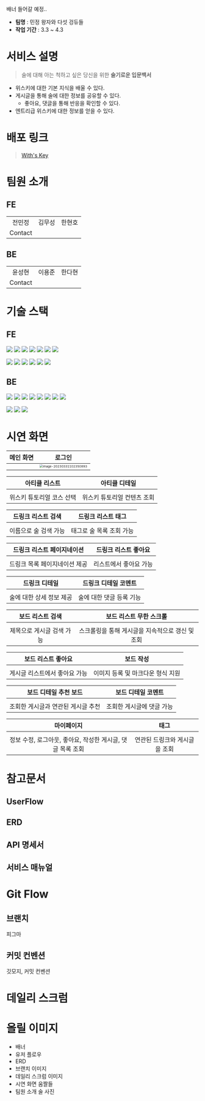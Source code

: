 



배너 들어갈 예정..



* **팀명** : 민정 왕자와 다섯 겅듀들
* **작업 기간** : 3.3 ~ 4.3



# 서비스 설명

> 술에 대해 아는 척하고 싶은 당신을 위한 **술기로운 입문백서**

* 위스키에 대한 기본 지식을 배울 수 있다.
* 게시글을 통해 술에 대한 정보를 공유할 수 있다.
  * 좋아요, 댓글을 통해 반응을 확인할 수 있다.
* 엔트리급 위스키에 대한 정보를 얻을 수 있다.



# 배포 링크

> [With's Key](http://seb42main001.s3-website.ap-northeast-2.amazonaws.com/ )




# 팀원 소개

## FE

|         |        |        |
| :-----: | :----: | :----: |
| 전민정  | 김무성 | 한현호 |
| Contact |        |        |



## BE

|         |        |        |
| :-----: | :----: | :----: |
| 윤성현  | 이용준 | 한다현 |
| Contact |        |        |





# 기술 스택

## FE 

<img src="https://img.shields.io/badge/HTML5-E34F26?style=for-the-badge&logo=HTML5&logoColor=white"> <img src="https://img.shields.io/badge/CSS3-1572B6?style=for-the-badge&logo=CSS3&logoColor=white"> <img src="https://img.shields.io/badge/TypeScript-3178C6?style=for-the-badge&logo=TypeScript&logoColor=white"> <img src="https://img.shields.io/badge/Redux-764ABC?style=for-the-badge&logo=Redux&logoColor=white"> <img src="https://img.shields.io/badge/React-61DAFB?style=for-the-badge&logo=React&logoColor=white"> <img src="https://img.shields.io/badge/Amazon%20s3-569A31?style=for-the-badge&logo=Amazons3&logoColor=white"> <img src="https://img.shields.io/badge/GitHub%20Actions-2088FF?style=for-the-badge&logo=GitHubActions&logoColor=white">  

<img src="https://img.shields.io/badge/Axios-5A29E4?style=for-the-badge&logo=Axios&logoColor=white"> <img src="https://img.shields.io/badge/React%20Router-CA4245?style=for-the-badge&logo=ReactRouter&logoColor=white"> <img src="https://img.shields.io/badge/styled-components-DB7093?style=for-the-badge&logo=styledcomponents&logoColor=white"> <img src="https://img.shields.io/badge/Swiper-6332F6?style=for-the-badge&logo=Swiper&logoColor=white"> <img src="https://img.shields.io/badge/Chart.js-FF6384?style=for-the-badge&logo=Chart.js&logoColor=white"> <img src="https://img.shields.io/badge/toast%20UI-5A29E4?style=for-the-badge&logo=react&logoColor=white"> 



## BE
<img src="https://img.shields.io/badge/spring%20boot-6DB33F?style=for-the-badge&logo=springboot&logoColor=white"> <img src="https://img.shields.io/badge/spring%20security-6DB33F?style=for-the-badge&logo=springsecurity&logoColor=white"> <img src="https://img.shields.io/badge/gradle-02303A?style=for-the-badge&logo=gradle&logoColor=white"> <img src="https://img.shields.io/badge/mySQL-4479A1?style=for-the-badge&logo=mysql&logoColor=white"> <img src="https://img.shields.io/badge/OAuth2-EF2D5E?style=for-the-badge&logo=jsonwebtokens&logoColor=white"> <img src="https://img.shields.io/badge/Json%20Web%20Token-000000?style=for-the-badge&logo=jsonwebtokens&logoColor=white"> <img src="https://img.shields.io/badge/java-34567C?style=for-the-badge&logo=openjdk&logoColor=white"> <img src="https://img.shields.io/badge/Redis-DC382D?style=for-the-badge&logo=redis&logoColor=white">

<img src="https://img.shields.io/badge/amazon%20rds-527FFF?style=for-the-badge&logo=amazonrds&logoColor=white"> <img src="https://img.shields.io/badge/amazon%20s3-569A31?style=for-the-badge&logo=amazon&logoColor=white"> <img src="https://img.shields.io/badge/amazon%20ec2-FF9900?style=for-the-badge&logo=amazonec2&logoColor=white">



# 시연 화면

| 메인 화면 |                            로그인                            |
| :-------: | :----------------------------------------------------------: |
|           | <img src="C:\Users\MEcmp\AppData\Roaming\Typora\typora-user-images\image-20230331102350893.png" alt="image-20230331102350893" style="zoom:50%;" /> |

|       아티클 리스트       |        아티클 디테일        |
| :-----------------------: | :-------------------------: |
|                           |                             |
| 위스키 튜토리얼 코스 선택 | 위스키 튜토리얼 컨텐츠 조회 |

| 드링크 리스트 검색 | 드링크 리스트 태그 |
| :----------------: | :----------------: |
|                    |                    |
| 이름으로 술 검색 가능 | 태그로 술 목록 조회 가능 |

| 드링크 리스트 페이지네이션 | 드링크 리스트 좋아요 |
| :------------------------: | :------------------: |
|                            |                      |
| 드링크 목록 페이지네이션 제공 | 리스트에서 좋아요 가능 |

| 드링크 디테일 | 드링크 디테일 코멘트 |
| :-----------: | :------------------: |
|               |                      |
| 술에 대한 상세 정보 제공 | 술에 대한 댓글 등록 기능 |

| 보드 리스트 검색 | 보드 리스트 무한 스크롤 |
| :--------------: | :---------------------: |
|                  |                         |
| 제목으로 게시글 검색 가능 | 스크롤링을 통해 게시글을 지속적으로 갱신 및 조회 |

| 보드 리스트 좋아요 | 보드 작성 |
| :----------------: | :-------: |
|                    |           |
| 게시글 리스트에서 좋아요 가능 | 이미지 등록 및 마크다운 형식 지원 |

| 보드 디테일 추천 보드 | 보드 디테일 코멘트 |
| :-------------------: | :----------------: |
|                       |                    |
| 조회한 게시글과 연관된 게시글 추천 | 조회한 게시글에 댓글 가능 |

| 마이페이지 | 태그 |
| :--------: | :--: |
|            |      |
| 정보 수정, 로그아웃, 좋아요, 작성한 게시글, 댓글 목록 조회 | 연관된 드링크와 게시글을 조회 |



# 참고문서

## UserFlow



## ERD



## API 명세서



## 서비스 매뉴얼





# Git Flow

## 브랜치

피그마



## 커밋 컨벤션

깃모지, 커밋 컨벤션





# 데일리 스크럼







# 올릴 이미지

* 배너
* 유저 플로우
* ERD
* 브랜치 이미지
* 데일리 스크럼 이미지
* 시연 화면 움짤들
* 팀원 소개 술 사진
